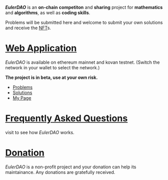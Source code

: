 ***EulerDAO*** is an **on-chain** **competiton** and **sharing** project for **mathematics** and **algorithms**, as well as **coding skills**.

Problems will be submitted here and welcome to submit your own solutions and receive the [NFT](https://en.wikipedia.org/wiki/Non-fungible_token)s.

# [Web Application](#)

*EulerDAO* is available on ethereum mainnet and kovan testnet. (Switch the network in your wallet to select the network.)

**The project is in beta, use at your own risk.**

- [Problems](#)
- [Solutions](#)
- [My Page](#)

# [Frequently Asked Questions](/faq)

visit to see how *EulerDAO* works.

# [Donation](/donation)

*EulerDAO* is a non-profit project and your donation can help its maintainance. Any donations are gratefully received.
